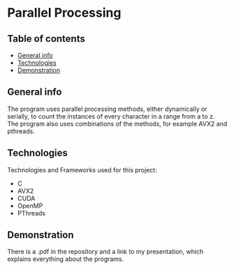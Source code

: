 # Parallel Processing

## Table of contents
* [General info](#general-info)
* [Technologies](#technologies)
* [Demonstration](#demonstration)

## General info
The program uses parallel processing methods, either dynamically or serially, to count the instances of every character in a range from a to z.
The program also uses combinations of the methods, for example AVX2 and pthreads.

## Technologies
Technologies and Frameworks used for this project:
* C
* AVX2
* CUDA
* OpenMP
* PThreads

## Demonstration
There is a .pdf in the repository and a link to my presentation, which explains everything about the programs.
